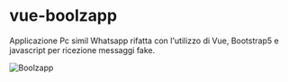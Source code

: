 # vue-boolzapp
Applicazione Pc simil Whatsapp rifatta con l'utilizzo di Vue, Bootstrap5 e javascript per ricezione messaggi fake.

![Boolzapp](https://user-images.githubusercontent.com/100855762/196667858-4c08fc47-aaef-4da2-804a-81b30d53e645.png)
